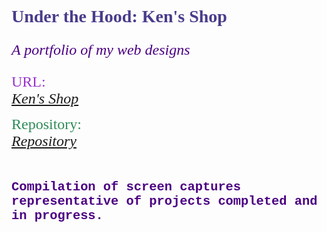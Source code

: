 <link rel="stylesheet" type="text/css" href="http://fonts.googleapis.com/css?family=Tangerine:bold,bolditalic|Inconsolata:italic|Droid+Sans|Volkhov&display=swap">

<h1 style="font-family:'Tahoma'; color:darkslateblue;">Under the Hood: Ken's Shop</h1>


<p style="font-family:'Times Roman';font-style:oblique;font-size:1.5rem;color:indigo;margin-left:0;"> A portfolio of my web designs</p>

<code style="font-family:'Times Roman';font-size: 1.5rem;color:darkorchid;">URL: [_Ken's Shop_](https://www.kayceejjay.com/kensShop/ "Ken's Shop")</code>

<code style="font-family:'Times Roman';font-size: 1.5rem;color:seagreen;">Repository: [_Repository_](https://www.github.com/kayceejjay/kensShop.git/ "Repository")</code>

<br>
<br>
<code style="font-family:'Courier';font-weight:600;font-size:1.275rem;color:indigo;text-align:justify;">Compilation of screen captures representative of projects completed and in progress.</code>
